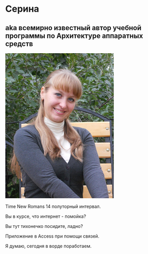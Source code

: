 # Серина

## aka всемирно известный автор учебной программы по Архитектуре аппаратных средств

![](pics/serina.png)

Time New Romans 14 полуторный интервал.

Вы в курсе, что интернет - помойка?

Вы тут тихонечко посидите, ладно?

Приложение в Access при помощи связей.

Я думаю, сегодня в ворде поработаем.
